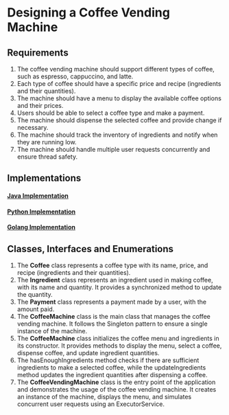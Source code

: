 # Designing a Coffee Vending Machine

## Requirements
1. The coffee vending machine should support different types of coffee, such as espresso, cappuccino, and latte.
2. Each type of coffee should have a specific price and recipe (ingredients and their quantities).
3. The machine should have a menu to display the available coffee options and their prices.
4. Users should be able to select a coffee type and make a payment.
5. The machine should dispense the selected coffee and provide change if necessary.
6. The machine should track the inventory of ingredients and notify when they are running low.
7. The machine should handle multiple user requests concurrently and ensure thread safety.

## Implementations
#### [Java Implementation](../solutions/java/src/coffeevendingmachine/) 
#### [Python Implementation](../solutions/python/coffeevendingmachine/)
#### [Golang Implementation](../solutions/golang/coffeeVendingMachine/)

## Classes, Interfaces and Enumerations
1. The **Coffee** class represents a coffee type with its name, price, and recipe (ingredients and their quantities).
2. The **Ingredient** class represents an ingredient used in making coffee, with its name and quantity. It provides a synchronized method to update the quantity.
3. The **Payment** class represents a payment made by a user, with the amount paid.
4. The **CoffeeMachine** class is the main class that manages the coffee vending machine. It follows the Singleton pattern to ensure a single instance of the machine.
5. The **CoffeeMachine** class initializes the coffee menu and ingredients in its constructor. It provides methods to display the menu, select a coffee, dispense coffee, and update ingredient quantities.
6. The hasEnoughIngredients method checks if there are sufficient ingredients to make a selected coffee, while the updateIngredients method updates the ingredient quantities after dispensing a coffee.
7. The **CoffeeVendingMachine** class is the entry point of the application and demonstrates the usage of the coffee vending machine. It creates an instance of the machine, displays the menu, and simulates concurrent user requests using an ExecutorService.
